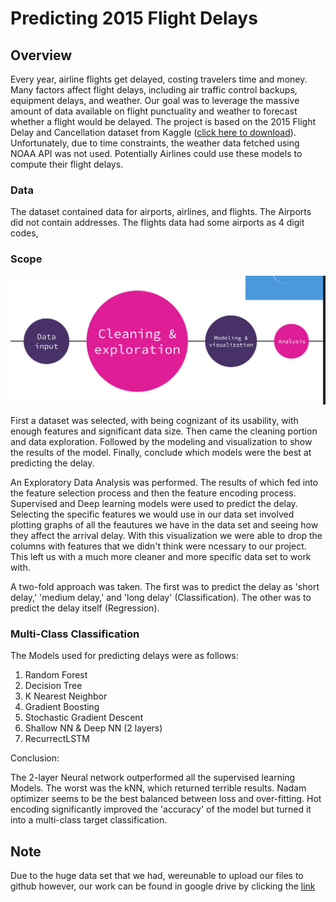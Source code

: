 # Predicting 2015 Flight Delays 


## Overview

Every year, airline flights get delayed, costing travelers time and money. Many factors affect flight delays, including air traffic control backups, equipment delays, and weather. Our goal was to leverage the massive amount of data available on flight punctuality and weather to forecast whether a flight would be delayed. The project is based on the 2015 Flight Delay and Cancellation dataset from Kaggle ([click here to download](https://www.kaggle.com/usdot/flight-delays)). Unfortunately, due to time constraints, the weather data fetched using NOAA API was not used. Potentially Airlines could use these models to compute their flight delays.

### Data
The dataset contained data for airports, airlines, and flights. The Airports did not contain addresses. The flights data had some airports as 4 digit codes, 

### Scope
![Scope](Scope.png)

First a dataset was selected, with being cognizant of its usability, with enough features and significant data size. Then came the cleaning portion and data exploration. Followed by the modeling and visualization to show the results of the model. Finally, conclude which models were the best at predicting the delay.

An Exploratory Data Analysis was performed. The results of which fed into the feature selection process and then the feature encoding process.
Supervised and Deep learning models were used to predict the delay. Selecting the specific features we would use in our data set involved plotting graphs of all the feautures we have in the data set and seeing how they affect the arrival delay. With this visualization we were able to drop the columns with features that we didn't think were ncessary to our project. This left us with a much more cleaner and more specific data set to work with.

A two-fold approach was taken. The first was to predict the delay as 'short delay,' 'medium delay,' and 'long delay' (Classification). The other was to predict the delay itself (Regression).



### Multi-Class Classification

The Models used for predicting delays were as follows:

1. Random Forest
2. Decision Tree
3. K Nearest Neighbor
4. Gradient Boosting
5. Stochastic Gradient Descent 
6. Shallow NN & Deep NN (2 layers)
7. RecurrectLSTM

Conclusion:

The 2-layer Neural network outperformed all the supervised learning Models. The worst was the kNN, which returned terrible results.
Nadam optimizer seems to be the best balanced between loss and over-fitting.
Hot encoding significantly improved the 'accuracy' of the model but turned it into a multi-class target classification.


## Note
Due to the huge data set that we had, wereunable to upload our files to github however, our work can be found in google drive by clicking the [link](https://drive.google.com/drive/folders/131ZFUUMJAZOHefZRv5gBb5GZYlKQ2JmX?usp=sharing)






